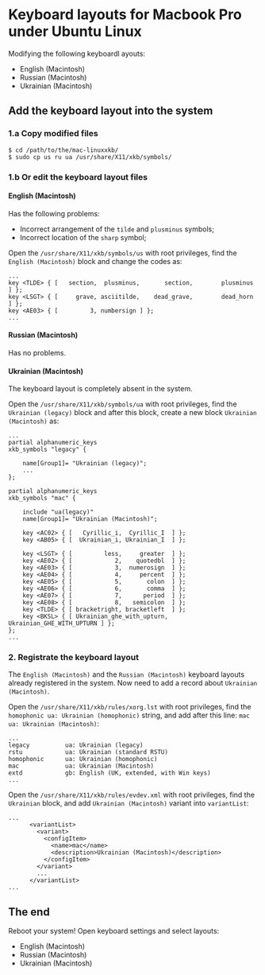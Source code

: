 # Keyboard layouts for Macbook Pro under Ubuntu Linux
Modifying the following keyboardl ayouts:

- English (Macintosh)
- Russian (Macintosh)
- Ukrainian (Macintosh)

## Add the keyboard layout into the system

### 1.a Copy  modified files

```
$ cd /path/to/the/mac-linuxxkb/
$ sudo cp us ru ua /usr/share/X11/xkb/symbols/
```

### 1.b Or edit the keyboard layout files
#### English (Macintosh)

Has the following problems:

- Incorrect arrangement of the `tilde` and `plusminus` symbols;
- Incorrect location of the `sharp` symbol;

Open the `/usr/share/X11/xkb/symbols/us` with root privileges, find the `English (Macintosh)` block and change the codes as:
```
...
key <TLDE> { [   section,  plusminus,       section,        plusminus ] };
key <LSGT> { [     grave, asciitilde,    dead_grave,        dead_horn ] };
key <AE03> { [         3, numbersign ] }; 
...
```

#### Russian (Macintosh)

Has no problems.

#### Ukrainian (Macintosh)
The keyboard layout is completely absent in the system.

Open the `/usr/share/X11/xkb/symbols/ua` with root privileges, find the `Ukrainian (legacy)` block and after this block, create a new block `Ukrainian (Macintosh)` as:

```
...
partial alphanumeric_keys
xkb_symbols "legacy" {

    name[Group1]= "Ukrainian (legacy)";
    ...
};

partial alphanumeric_keys
xkb_symbols "mac" {

    include "ua(legacy)"
    name[Group1]= "Ukrainian (Macintosh)";

    key <AC02> { [   Cyrillic_i,  Cyrillic_I  ] };
    key <AB05> { [  Ukrainian_i, Ukrainian_I  ] };

    key <LSGT> { [         less,     greater  ] };
    key <AE02> { [            2,    quotedbl  ] };
    key <AE03> { [            3,  numerosign  ] };
    key <AE04> { [            4,     percent  ] };
    key <AE05> { [            5,       colon  ] };
    key <AE06> { [            6,       comma  ] };
    key <AE07> { [            7,      period  ] };
    key <AE08> { [            8,   semicolon  ] };
    key <TLDE> { [ bracketright, bracketleft  ] };
    key <BKSL> { [ Ukrainian_ghe_with_upturn, Ukrainian_GHE_WITH_UPTURN ] };
};
...
```

### 2. Registrate the keyboard layout
The `English (Macintosh)` and the `Russian (Macintosh)` keyboard layouts already registered in the system. Now need to add a record about `Ukrainian (Macintosh)`.

Open the `/usr/share/X11/xkb/rules/xorg.lst` with root privileges, find the `homophonic ua: Ukrainian (homophonic)` string, and add after this line: `mac ua: Ukrainian (Macintosh)`:
```
...
legacy          ua: Ukrainian (legacy)
rstu            ua: Ukrainian (standard RSTU)
homophonic      ua: Ukrainian (homophonic)
mac             ua: Ukrainian (Macintosh)
extd            gb: English (UK, extended, with Win keys)
...
```
Open the `/usr/share/X11/xkb/rules/evdev.xml` with root privileges, find the `Ukrainian` block, and add `Ukrainian (Macintosh)` variant into `variantList`:
```
...
      <variantList>
        <variant>
          <configItem>
            <name>mac</name>
            <description>Ukrainian (Macintosh)</description>
          </configItem>
        </variant>
        ...
      </variantList>
...
```
## The end

Reboot your system!
Open keyboard settings and select layouts:

- English (Macintosh)
- Russian (Macintosh)
- Ukrainian (Macintosh)
